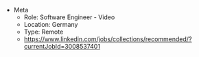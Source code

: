 - Meta
	- Role: Software Engineer - Video
	- Location: Germany 
	- Type: Remote
	- https://www.linkedin.com/jobs/collections/recommended/?currentJobId=3008537401



